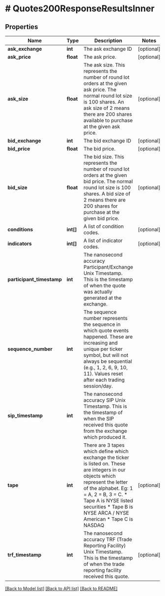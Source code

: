 # # Quotes200ResponseResultsInner

## Properties

Name | Type | Description | Notes
------------ | ------------- | ------------- | -------------
**ask_exchange** | **int** | The ask exchange ID | [optional]
**ask_price** | **float** | The ask price. | [optional]
**ask_size** | **float** | The ask size. This represents the number of round lot orders at the given ask price. The normal round lot size is 100 shares. An ask size of 2 means there are 200 shares available to purchase at the given ask price. | [optional]
**bid_exchange** | **int** | The bid exchange ID | [optional]
**bid_price** | **float** | The bid price. | [optional]
**bid_size** | **float** | The bid size. This represents the number of round lot orders at the given bid price. The normal round lot size is 100 shares. A bid size of 2 means there are 200 shares for purchase at the given bid price. | [optional]
**conditions** | **int[]** | A list of condition codes. | [optional]
**indicators** | **int[]** | A list of indicator codes. | [optional]
**participant_timestamp** | **int** | The nanosecond accuracy Participant/Exchange Unix Timestamp. This is the timestamp of when the quote was actually generated at the exchange. |
**sequence_number** | **int** | The sequence number represents the sequence in which quote events happened. These are increasing and unique per ticker symbol, but will not always be sequential (e.g., 1, 2, 6, 9, 10, 11). Values reset after each trading session/day. |
**sip_timestamp** | **int** | The nanosecond accuracy SIP Unix Timestamp. This is the timestamp of when the SIP received this quote from the exchange which produced it. |
**tape** | **int** | There are 3 tapes which define which exchange the ticker is listed on. These are integers in our objects which represent the letter of the alphabet. Eg: 1 &#x3D; A, 2 &#x3D; B, 3 &#x3D; C. * Tape A is NYSE listed securities * Tape B is NYSE ARCA / NYSE American * Tape C is NASDAQ | [optional]
**trf_timestamp** | **int** | The nanosecond accuracy TRF (Trade Reporting Facility) Unix Timestamp. This is the timestamp of when the trade reporting facility received this quote. | [optional]

[[Back to Model list]](../../README.md#models) [[Back to API list]](../../README.md#endpoints) [[Back to README]](../../README.md)
